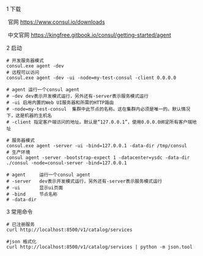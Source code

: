 1 下载

​	官网 https://www.consul.io/downloads

​	中文官网 https://kingfree.gitbook.io/consul/getting-started/agent

2 启动

```
# 开发服务器模式
consul.exe agent -dev
# 远程可以访问 
consul.exe agent -dev -ui -node=my-test-consul -client 0.0.0.0

# agent 运行一个consul agent
# -dev dev表示开发模式运行，另外还有-server表示服务模式运行
# -ui 启用内置的Web UI服务器和所需的HTTP路由
# -node=my-test-consul	集群中此节点的名称。这在集群内必须是唯一的。默认情况下，这是机器的主机名
# -client 指定客户端访问的地址。默认是“127.0.0.1”，使用0.0.0.0绑定所有客户端地址
```

```
# 服务器模式
consul.exe agent -server -ui -bind=127.0.0.1 -data-dir /tmp/consul
# 生产环境
consul agent -server -bootstrap-expect 1 -datacenter=ysdc -data-dir ./consul -node=consul-server -bind=127.0.0.1

# agent  	运行一个consul agent
# -server   dev表示开发模式运行，另外还有-server表示服务模式运行
# -ui   	显示ui页面
# -bind	 	节点名称
# -data-dir 
```

3 常用命令

```
# 已注册服务
curl http://localhost:8500/v1/catalog/services

#json 格式化
curl http://localhost:8500/v1/catalog/services | python -m json.tool
```

